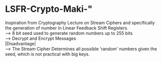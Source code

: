 # LSFR-Crypto-Maki-" 
Inspiration from Cryptography Lecture on Stream Ciphers and specifically the generation of number in Linear Feedback Shift Registers.  
--> 8 bit seed used to generate random numbers up to 255 bits    
--> Decrypt and Encrypt Messages    
|Disadvantage|  
--> The Stream Cipher Determines all possible 'random' numbers given the seed, which is not practical with big keys.  
